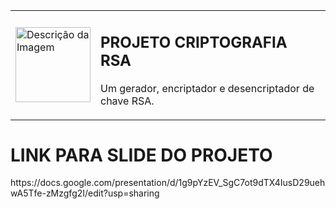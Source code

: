 <table>
  <tr>
    <td>
      <img src="https://github.com/user-attachments/assets/e1f0c3ad-6f3f-4d62-b60e-1125c1d4b26f" alt="Descrição da Imagem" width="120"/>
    </td>
    <td>
      <h2>PROJETO CRIPTOGRAFIA RSA</h2>
      <p>Um gerador, encriptador e desencriptador de chave RSA.</p>
    </td>
  </tr>
</table>

<h1> LINK PARA SLIDE DO PROJETO </h1>
https://docs.google.com/presentation/d/1g9pYzEV_SgC7ot9dTX4IusD29uehwA5Tfe-zMzgfg2I/edit?usp=sharing
